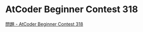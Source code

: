 AtCoder Beginner Contest 318
===

[問題 - AtCoder Beginner Contest 318](https://atcoder.jp/contests/abc318/tasks)
